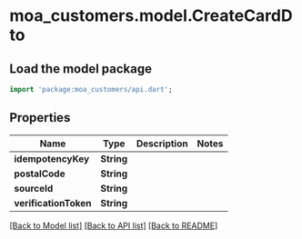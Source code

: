 # moa_customers.model.CreateCardDto

## Load the model package
```dart
import 'package:moa_customers/api.dart';
```

## Properties
Name | Type | Description | Notes
------------ | ------------- | ------------- | -------------
**idempotencyKey** | **String** |  | 
**postalCode** | **String** |  | 
**sourceId** | **String** |  | 
**verificationToken** | **String** |  | 

[[Back to Model list]](../README.md#documentation-for-models) [[Back to API list]](../README.md#documentation-for-api-endpoints) [[Back to README]](../README.md)


